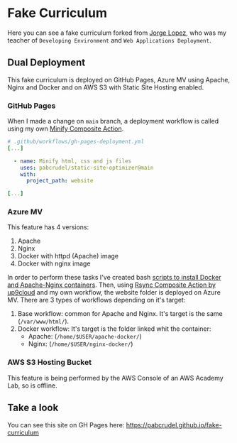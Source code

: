 # Fake Curriculum

Here you can see a fake curriculum forked from
[Jorge Lopez](https://github.com/jorloque), who was my teacher of
`Developing Environment` and `Web Applications Deployment`.

## Dual Deployment

This fake curriculum is deployed on GitHub Pages, Azure MV using Apache, Nginx
and Docker and on AWS S3 with Static Site Hosting enabled.

### GitHub Pages

When I made a change on `main` branch, a deployment workflow is called using my
own
[Minify Composite Action](https://github.com/pabcrudel/static-site-optimizer).

```yml
# .github/workflows/gh-pages-deployment.yml
[...]

  - name: Minify html, css and js files
    uses: pabcrudel/static-site-optimizer@main
    with:
      project_path: website

[...]
```

### Azure MV

This feature has 4 versions:

1. Apache
1. Nginx
1. Docker with httpd (Apache) image
1. Docker with nginx image

In order to perform these tasks I've created bash [scripts to install Docker and
Apache-Nginx containers](docker). Then, using [Rsync Composite Action by
up9cloud](https://github.com/marketplace/actions/action-rsync) and my own
workflow, the website folder is deployed on Azure MV. There are 3 types of
workflows depending on it's target:

1. Base workflow: common for Apache and Nginx. It's target is the same
(`/var/www/html/`).
1. Docker workflow: It's target is the folder linked whit the container:
    - Apache: (`/home/$USER/apache-docker/`)
    - Nginx: (`/home/$USER/nginx-docker/`)

### AWS S3 Hosting Bucket

This feature is being performed by the AWS Console of an AWS Academy Lab, so is
offline.

## Take a look

You can see this site on GH Pages here:
<https://pabcrudel.github.io/fake-curriculum>

